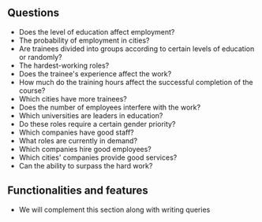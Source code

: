 ## Questions
* Does the level of education affect employment?
* The probability of employment in cities? 
* Are trainees divided into groups according to certain levels of education or randomly?
* The hardest-working roles?
* Does the trainee's experience affect the work?
* How much do the training hours affect the successful completion of the course?
* Which cities have more trainees?
* Does the number of employees interfere with the work?
* Which universities are leaders in education?
* Do these roles require a certain gender priority?
* Which companies have good staff?
* What roles are currently in demand?
* Which companies hire good employees?
* Which cities' companies provide good services?
* Can the ability to surpass the hard work?
## Functionalities and features
* We will complement this section along with writing queries
